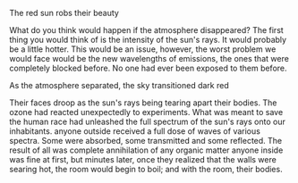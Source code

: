 The red sun robs their beauty

What do you think would happen if the atmosphere disappeared? The first thing you would think of is the intensity of the sun's rays. It would probably be a little hotter. This would be an issue, however, the worst problem we would face would be the new wavelengths of emissions, the ones that were completely blocked before. No one had ever been exposed to them before. 

As the atmosphere separated, the sky transitioned dark red

Their faces droop as the sun's rays being tearing apart their bodies. The ozone had reacted unexpectedly to experiments. What was meant to save the human race had unleashed the full spectrum of the sun's rays onto our inhabitants. 
anyone outside received a full dose of waves of various spectra. Some were absorbed, some transmitted and some reflected. The result of all was complete annihilation of any organic matter
anyone inside was fine at first, but minutes later, once they realized that the walls were searing hot, the room would begin to boil; and with the room, their bodies. 
